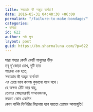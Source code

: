 ```yaml
---
title: সভ্যতার কী অদ্ভূত ব্যর্থতা!
date: 2016-05-31 04:40:30 +06:00
permalink: "/failure-to-make-bondage/"
categories:
- কবিতা
id: 622
author: শর্মা লুনা
layout: post
guid: https://bn.sharmaluna.com/?p=622
---
```


সারা শহরে কোটি কোটি মানুষের ভীড়  
তবু দু’জোড়া চোখ, দুটি হাত  
পারেনা এক হতে,  
সভ্যতার কী অদ্ভূত ব্যর্থতা!  
এর চেয়ে ভাল কাগজ কুড়ানো পথে পথে।  
হে অক্ষম ঠোঁট আর বাহু,  
তোমার স্বেচ্ছামরণই সম্মানজনক,  
নয়তো কোন একদিন  
কোন পার্থিব ভিখিরির বিছানায় হবে হয়তো তোমার আত্মাহুতি!